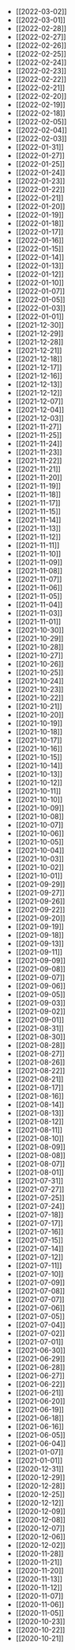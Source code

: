 - [[2022-03-02]]
- [[2022-03-01]]
- [[2022-02-28]]
- [[2022-02-27]]
- [[2022-02-26]]
- [[2022-02-25]]
- [[2022-02-24]]
- [[2022-02-23]]
- [[2022-02-22]]
- [[2022-02-21]]
- [[2022-02-20]]
- [[2022-02-19]]
- [[2022-02-18]]
- [[2022-02-05]]
- [[2022-02-04]]
- [[2022-02-03]]
- [[2022-01-31]]
- [[2022-01-27]]
- [[2022-01-25]]
- [[2022-01-24]]
- [[2022-01-23]]
- [[2022-01-22]]
- [[2022-01-21]]
- [[2022-01-20]]
- [[2022-01-19]]
- [[2022-01-18]]
- [[2022-01-17]]
- [[2022-01-16]]
- [[2022-01-15]]
- [[2022-01-14]]
- [[2022-01-13]]
- [[2022-01-12]]
- [[2022-01-10]]
- [[2022-01-07]]
- [[2022-01-05]]
- [[2022-01-03]]
- [[2022-01-01]]
- [[2021-12-30]]
- [[2021-12-29]]
- [[2021-12-28]]
- [[2021-12-21]]
- [[2021-12-18]]
- [[2021-12-17]]
- [[2021-12-16]]
- [[2021-12-13]]
- [[2021-12-12]]
- [[2021-12-07]]
- [[2021-12-04]]
- [[2021-12-03]]
- [[2021-11-27]]
- [[2021-11-25]]
- [[2021-11-24]]
- [[2021-11-23]]
- [[2021-11-22]]
- [[2021-11-21]]
- [[2021-11-20]]
- [[2021-11-19]]
- [[2021-11-18]]
- [[2021-11-17]]
- [[2021-11-15]]
- [[2021-11-14]]
- [[2021-11-13]]
- [[2021-11-12]]
- [[2021-11-11]]
- [[2021-11-10]]
- [[2021-11-09]]
- [[2021-11-08]]
- [[2021-11-07]]
- [[2021-11-06]]
- [[2021-11-05]]
- [[2021-11-04]]
- [[2021-11-03]]
- [[2021-11-01]]
- [[2021-10-30]]
- [[2021-10-29]]
- [[2021-10-28]]
- [[2021-10-27]]
- [[2021-10-26]]
- [[2021-10-25]]
- [[2021-10-24]]
- [[2021-10-23]]
- [[2021-10-22]]
- [[2021-10-21]]
- [[2021-10-20]]
- [[2021-10-19]]
- [[2021-10-18]]
- [[2021-10-17]]
- [[2021-10-16]]
- [[2021-10-15]]
- [[2021-10-14]]
- [[2021-10-13]]
- [[2021-10-12]]
- [[2021-10-11]]
- [[2021-10-10]]
- [[2021-10-09]]
- [[2021-10-08]]
- [[2021-10-07]]
- [[2021-10-06]]
- [[2021-10-05]]
- [[2021-10-04]]
- [[2021-10-03]]
- [[2021-10-02]]
- [[2021-10-01]]
- [[2021-09-29]]
- [[2021-09-27]]
- [[2021-09-26]]
- [[2021-09-22]]
- [[2021-09-20]]
- [[2021-09-19]]
- [[2021-09-18]]
- [[2021-09-13]]
- [[2021-09-11]]
- [[2021-09-09]]
- [[2021-09-08]]
- [[2021-09-07]]
- [[2021-09-06]]
- [[2021-09-05]]
- [[2021-09-03]]
- [[2021-09-02]]
- [[2021-09-01]]
- [[2021-08-31]]
- [[2021-08-30]]
- [[2021-08-28]]
- [[2021-08-27]]
- [[2021-08-26]]
- [[2021-08-22]]
- [[2021-08-21]]
- [[2021-08-17]]
- [[2021-08-16]]
- [[2021-08-14]]
- [[2021-08-13]]
- [[2021-08-12]]
- [[2021-08-11]]
- [[2021-08-10]]
- [[2021-08-09]]
- [[2021-08-08]]
- [[2021-08-07]]
- [[2021-08-01]]
- [[2021-07-31]]
- [[2021-07-27]]
- [[2021-07-25]]
- [[2021-07-24]]
- [[2021-07-18]]
- [[2021-07-17]]
- [[2021-07-16]]
- [[2021-07-15]]
- [[2021-07-14]]
- [[2021-07-12]]
- [[2021-07-11]]
- [[2021-07-10]]
- [[2021-07-09]]
- [[2021-07-08]]
- [[2021-07-07]]
- [[2021-07-06]]
- [[2021-07-05]]
- [[2021-07-04]]
- [[2021-07-02]]
- [[2021-07-01]]
- [[2021-06-30]]
- [[2021-06-29]]
- [[2021-06-28]]
- [[2021-06-27]]
- [[2021-06-22]]
- [[2021-06-21]]
- [[2021-06-20]]
- [[2021-06-19]]
- [[2021-06-18]]
- [[2021-06-16]]
- [[2021-06-05]]
- [[2021-06-04]]
- [[2021-01-07]]
- [[2021-01-01]]
- [[2020-12-31]]
- [[2020-12-29]]
- [[2020-12-28]]
- [[2020-12-25]]
- [[2020-12-12]]
- [[2020-12-09]]
- [[2020-12-08]]
- [[2020-12-07]]
- [[2020-12-06]]
- [[2020-12-02]]
- [[2020-11-28]]
- [[2020-11-21]]
- [[2020-11-20]]
- [[2020-11-13]]
- [[2020-11-12]]
- [[2020-11-07]]
- [[2020-11-06]]
- [[2020-11-05]]
- [[2020-10-23]]
- [[2020-10-22]]
- [[2020-10-21]]
